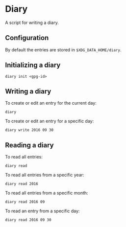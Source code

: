 # Diary
A script for writing a diary.

## Configuration
By default the entries are stored in `$XDG_DATA_HOME/diary`.

## Initializing a diary

    diary init <gpg-id>

## Writing a diary
To create or edit an entry for the current day:

    diary

To create or edit an entry for a specific day:

    diary write 2016 09 30

## Reading a diary
To read all entries:

    diary read

To read all entries from a specific year:

    diary read 2016

To read all entries from a specific month:

    diary read 2016 09

To read an entry from a specific day:

    diary read 2016 09 30
